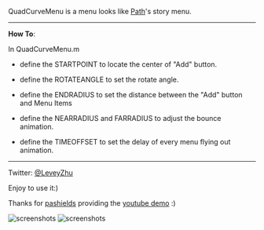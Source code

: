 QuadCurveMenu is a menu looks like [Path](https://path.com/)'s story menu.

---

**How To**:

In QuadCurveMenu.m

* define the STARTPOINT  to locate the center of "Add" button.

* define the ROTATEANGLE to set the rotate angle.

* define the ENDRADIUS to set the distance between the "Add" button and Menu Items

* define the NEARRADIUS and FARRADIUS to adjust the bounce animation.
 
* define the TIMEOFFSET to set the delay of every menu flying out animation.

---

Twitter: [@LeveyZhu](https://twitter.com/#!/LeveyZhu) 

Enjoy to use it:) 

Thanks for [pashields](https://github.com/pashields) providing the [youtube demo](http://www.youtube.com/watch?v=vddaYMtETjo) :)

![screenshots](http://lunaapp.com/images/external/qcmenu2.gif) ![screenshots](http://lunaapp.com/images/external/qcmenu3.gif)